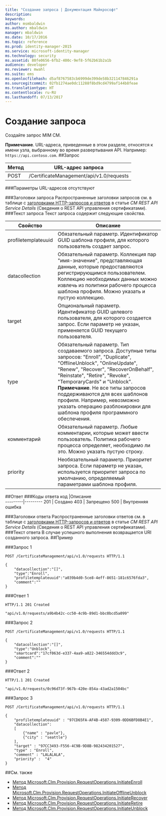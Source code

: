 ```yaml
---
title: "Создание запроса | Документация Майкрософт"
description: 
keywords: 
author: msmbaldwin
ms.author: mbaldwin
manager: mbaldwin
ms.date: 10/17/2016
ms.topic: reference
ms.prod: identity-manager-2015
ms.service: microsoft-identity-manager
ms.technology: security
ms.assetid: 80fe0656-6fb2-400c-9ef8-5f62b61b2a1b
audience: developer
ms.reviewer: mwahl
ms.suite: ems
ms.openlocfilehash: d5af8767583cb6999de399de58b321147846291a
ms.sourcegitcommit: 02fb1274ae0dc11288f8bd9cd4799af144b8feae
ms.translationtype: HT
ms.contentlocale: ru-RU
ms.lasthandoff: 07/13/2017
---
```

# <a name="create-request"></a>Создание запроса
Создайте запрос MIM CM.

**Примечание**. URL-адреса, приведенные в этом разделе, относятся к имени узла, выбранному во время развертывания API. Например: `https://api.contoso.com`.
##<a name="request"></a>Запрос


Метод  |URL-адрес запроса  
---------|---------
POST     |/CertificateManagement/api/v1.0/requests

###<a name="url-parameters"></a>Параметры URL-адресов
отсутствуют

###<a name="request-headers"></a>Заголовки запроса
Распространенные заголовки запросов см. в таблице c [заголовками HTTP-запросов и ответов](certificate-management-rest-api-service-details.md#http-request-and-response-headers) в статье *CM REST API Service Details* (Сведения о REST API управления сертификатами).
###<a name="request-body"></a>Текст запроса
Текст запроса содержит следующие свойства.

Свойство | Описание
---------|-----------
profiletemplateuuid | Обязательный параметр. Идентификатор GUID шаблона профиля, для которого пользователь создает запрос.
datacollection | Обязательный параметр. Коллекция пар "имя-значение", представляющая данные, которые предоставляются регистрирующимся пользователем. Коллекцию необходимых данных можно извлечь из политики рабочего процесса шаблона профиля. Можно указать и пустую коллекцию.
target | Опциональный параметр. Идентификатор GUID целевого пользователя, для которого создается запрос. Если параметр не указан, применяется GUID текущего пользователя.
type | Обязательный параметр. Тип создаваемого запроса. Доступные типы запросов: "Enroll", "Duplicate", "OfflineUnblock", "OnlineUpdate", "Renew", "Recover", "RecoverOnBehalf", "Reinstate", "Retire", "Revoke", "TemporaryCards" и "Unblock".<br/>**Примечание**. Не все типы запросов поддерживаются для всех шаблонов профиля. Например, невозможно указать операцию разблокировки для шаблона профиля программного обеспечения.
комментарий | Обязательный параметр. Любые комментарии, которые может ввести пользователь. Политика рабочего процесса определяет, необходимо ли это. Можно указать пустую строку.
priority | Необязательный параметр. Приоритет запроса. Если параметр не указан, используется приоритет запроса по умолчанию, определяемый параметрами шаблона профиля.


##<a name="response"></a>Ответ
###<a name="response-codes"></a>Коды ответа
код  |Описание  
---------|---------
201     | Создано
403 | Запрещено
500 | Внутренняя ошибка

###<a name="response-headers"></a>Заголовки ответа
Распространенные заголовки ответов см. в таблице с [заголовками HTTP-запросов и ответов](certificate-management-rest-api-service-details.md#http-request-and-response-headers) в статье *CM REST API Service Details* (Сведения о REST API управления сертификатами).
###<a name="response-body"></a>Текст ответа
В случае успешного выполнения возвращается URI созданного запроса.
##<a name="example"></a>Пример

###<a name="request-1"></a>Запрос 1
```
POST /CertificateManagement/api/v1.0/requests HTTP/1.1

{
    "datacollection":"[]",
    "type":"Enroll",
    "profiletemplateuuid":"a039b4d0-5ce8-4eff-8651-181c6576fda3",
    "comment":""
}
```
###<a name="response-1"></a>Ответ 1
```
HTTP/1.1 201 Created

"api/v1.0/requests/a9b4b42c-cc50-4c9b-89d1-bbc0bcd5a099"
```
###<a name="request-2"></a>Запрос 2
```
POST /CertificateManagement/api/v1.0/requests HTTP/1.1

{  
    "datacollection":"[]",
    "type":"Unblock",
    "smartcard":"17cf063d-e337-4aa9-a822-346554ddd3c9",
    "comment":""
}
```
###<a name="response-2"></a>Ответ 2
```
HTTP/1.1 201 Created

"api/v1.0/requests/0c96d73f-967b-420e-854a-43ad2a1504bc"
```       

###<a name="request-3"></a>Запрос 3
```
POST /CertificateManagement/api/v1.0/requests HTTP/1.1

{
    "profiletemplateuuid" : "97CD65FA-AF4B-4587-9309-0DD6BFD8B4E1",
    "datacollection":
    [
        {"name" : "pavle"},
        {"city" : "seattle"}
    ],
    "target" : "97CC3493-F556-4C9B-9D8B-982434201527",
    "type" : "Enroll",
    "comment" : "LALALALA",
    "priority" :  "4"
}
```
##<a name="see-also"></a>См. также

- [Метод Microsoft.Clm.Provision.RequestOperations.InitiateEnroll](https://msdn.microsoft.com/library/windows/desktop/microsoft.clm.provision.requestoperations.initiateenroll.aspx)
- [Метод Microsoft.Clm.Provision.RequestOperations.InitiateOfflineUnblock](https://msdn.microsoft.com/library/windows/desktop/microsoft.clm.provision.requestoperations.initiateofflineunblock.aspx)
- [Метод Microsoft.Clm.Provision.RequestOperations.InitiateRecover](https://msdn.microsoft.com/library/windows/desktop/microsoft.clm.provision.requestoperations.initiaterecover.aspx)
- [Метод Microsoft.Clm.Provision.RequestOperations.InitiateRetire](https://msdn.microsoft.com/library/windows/desktop/microsoft.clm.provision.requestoperations.initiateretire.aspx)
- [Метод Microsoft.Clm.Provision.RequestOperations.InitiateUnblock](https://msdn.microsoft.com/library/windows/desktop/microsoft.clm.provision.requestoperations.initiateunblock.aspx)
